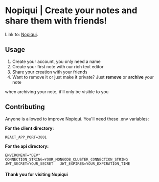 # Nopiqui | Create your notes and share them with friends!
Link to: [Nopiqui](https://nopiqui.onrender.com "Create your notes and share them with friends!").
## Usage

1. Create your account, you only need a name
2. Create your first note with our rich text editor
3. Share your creation with your friends
4. Want to remove it or just make it private? Just **remove** or **archive** your note  


when archiving your note, it'll only be visible to you

## Contributing 
Anyone is allowed to improve Nopiqui.
You'll need these .env variables:  

**For the client directory:**  

``
  REACT_APP_PORT=3001
``

**For the api directory:**  

``
  ENVIROMENT="DEV"  
  CONNECTION_STRING=YOUR_MONGODB_CLUSTER_CONNECTION_STRING  
  JWT_SECRET=YOUR_SECRET  
  JWT_EXPIRES=YOUR_EXPIRATION_TIME
``

#### Thank you for visiting Nopiqui


